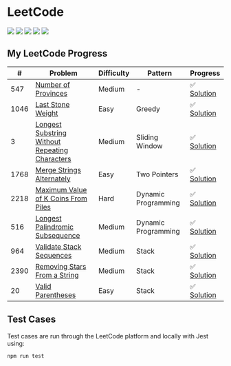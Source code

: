 # LeetCode

<div>
  <img src='https://img.shields.io/badge/LeetCode-FFA116.svg?style=for-the-badge&logo=LeetCode&logoColor=white' />
  <img src='https://img.shields.io/badge/JavaScript-F7DF1E.svg?style=for-the-badge&logo=JavaScript&logoColor=black' />
  <img src='https://img.shields.io/badge/Node.js-339933.svg?style=for-the-badge&logo=nodedotjs&logoColor=white' />
  <img src='https://img.shields.io/badge/Jest-C21325.svg?style=for-the-badge&logo=Jest&logoColor=white' />
  <img src='https://img.shields.io/badge/ESLint-4B32C3.svg?style=for-the-badge&logo=ESLint&logoColor=white' />
</div>

## My LeetCode Progress

| # | Problem | Difficulty | Pattern | Progress |
| --- | --- | --- | --- | --- |
| 547 | [Number of Provinces](/547.%20Number%20of%20Provinces/findCircleNum.md) | Medium | - | :white_check_mark: [Solution](/547.%20Number%20of%20Provinces/findCircleNum.js) |
| 1046 | [Last Stone Weight](/1046.%20Last%20Stone%20Weight/lastStoneWeight.md) | Easy | Greedy | :white_check_mark: [Solution](/1046.%20Last%20Stone%20Weight/lastStoneWeight.js) |
| 3| [Longest Substring Without Repeating Characters](/3.%20Longest%20Substring%20Without%20Repeating%20Characters/lengthOfLongestSubstring.md) | Medium | Sliding Window | :white_check_mark: [Solution](%20Longest%20Substring%20Without%20Repeating%20Characters/lengthOfLongestSubstring.js) |
| 1768 | [Merge Strings Alternately](/1768.%20Merge%20Strings%20Alternately/mergeAlternately.md) | Easy | Two Pointers | :white_check_mark: [Solution](/1768.%20Merge%20Strings%20Alternately/mergeAlternately.js) |
| 2218 | [Maximum Value of K Coins From Piles](/2218.%20Maximum%20Value%20of%20K%20Coins%20From%20Piles/maxValueOfCoins.md) | Hard | Dynamic Programming | :white_check_mark: [Solution](/2218.%20Maximum%20Value%20of%20K%20Coins%20From%20Piles/maxValueOfCoins.js) |
| 516 | [Longest Palindromic Subsequence](/516.%20Longest%20Palindromic%20Subsequence/longestPalindromeSubseq.md) | Medium | Dynamic Programming | :white_check_mark: [Solution](/516.%20Longest%20Palindromic%20Subsequence/longestPalindromeSubseq.js) |
| 964 | [Validate Stack Sequences](/964.%20Validate%20Stack%20Sequences/validateStackSequences.md) | Medium | Stack | :white_check_mark: [Solution](/964.%20Validate%20Stack%20Sequences/validateStackSequences.js) |
| 2390 | [Removing Stars From a String](/2390.%20Removing%20Stars%20From%20a%20String/removeStars.md) | Medium | Stack | :white_check_mark: [Solution](/2390.%20Removing%20Stars%20From%20a%20String/removeStars.js) |
| 20 | [Valid Parentheses](/20.%20Valid%20Parentheses/validParentheses.md) | Easy | Stack | :white_check_mark: [Solution](/20.%20Valid%20Parentheses/validParentheses.js) |

## Test Cases

Test cases are run through the LeetCode platform and locally with Jest using:
```
npm run test
```
